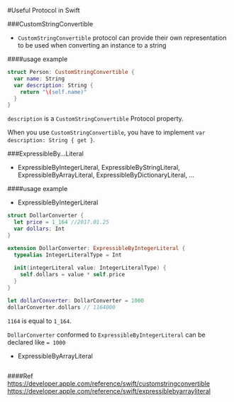 #Useful Protocol in Swift

###CustomStringConvertible
 - ```CustomStringConvertible``` protocol can provide their own representation to be used when converting an instance to a string

####usage example
```swift
struct Person: CustomStringConvertible {
  var name: String
  var description: String {
    return "\(self.name)"
  }
}
```

```description``` is a ```CustomStringConvertible``` Protocol property.

When you use ```CustomStringConvertible```, you have to implement ```var description: String { get }```.


###ExpressibleBy...Literal
- ExpressibleByIntegerLiteral, ExpressibleByStringLiteral, ExpressibleByArrayLiteral, ExpressibleByDictionaryLiteral, ...

####usage example
 - ExpressibleByIntegerLiteral
```swift
struct DollarConverter {
  let price = 1_164 //2017.01.25
  var dollars: Int
}

extension DollarConverter: ExpressibleByIntegerLiteral {
  typealias IntegerLiteralType = Int
	
  init(integerLiteral value: IntegerLiteralType) {
    self.dollars = value * self.price
  }
}

let dollarConverter: DollarConverter = 1000
dollarConverter.dollars // 1164000
```
```1164``` is equal to ```1_164```.

```DollarConverter``` conformed to ```ExpressibleByIntegerLiteral``` can be declared like ```= 1000```

 - ExpressibleByArrayLiteral
```swift

```

####Ref
https://developer.apple.com/reference/swift/customstringconvertible
https://developer.apple.com/reference/swift/expressiblebyarrayliteral

